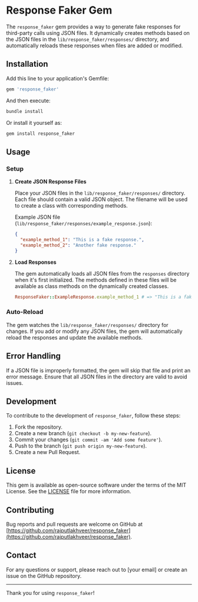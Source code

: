 # Response Faker Gem

The `response_faker` gem provides a way to generate fake responses for third-party calls using JSON files. It dynamically creates methods based on the JSON files in the `lib/response_faker/responses/` directory, and automatically reloads these responses when files are added or modified.

## Installation

Add this line to your application's Gemfile:

```ruby
gem 'response_faker'
```

And then execute:

```bash
bundle install
```

Or install it yourself as:

```bash
gem install response_faker
```

## Usage

### Setup

1. **Create JSON Response Files**

   Place your JSON files in the `lib/response_faker/responses/` directory. Each file should contain a valid JSON object. The filename will be used to create a class with corresponding methods.

   Example JSON file (`lib/response_faker/responses/example_response.json`):
   ```json
   {
     "example_method_1": "This is a fake response.",
     "example_method_2": "Another fake response."
   }
   ```

2. **Load Responses**

   The gem automatically loads all JSON files from the `responses` directory when it's first initialized. The methods defined in these files will be available as class methods on the dynamically created classes.

   ```ruby
   ResponseFaker::ExampleResponse.example_method_1 # => "This is a fake response."
   ```

### Auto-Reload

The gem watches the `lib/response_faker/responses/` directory for changes. If you add or modify any JSON files, the gem will automatically reload the responses and update the available methods.

## Error Handling

If a JSON file is improperly formatted, the gem will skip that file and print an error message. Ensure that all JSON files in the directory are valid to avoid issues.

## Development

To contribute to the development of `response_faker`, follow these steps:

1. Fork the repository.
2. Create a new branch (`git checkout -b my-new-feature`).
3. Commit your changes (`git commit -am 'Add some feature'`).
4. Push to the branch (`git push origin my-new-feature`).
5. Create a new Pull Request.

## License

This gem is available as open-source software under the terms of the MIT License. See the [LICENSE](LICENSE) file for more information.

## Contributing

Bug reports and pull requests are welcome on GitHub at [https://github.com/rajputlakhveer/response_faker](https://github.com/rajputlakhveer/response_faker).

## Contact

For any questions or support, please reach out to [your email] or create an issue on the GitHub repository.

---

Thank you for using `response_faker`!